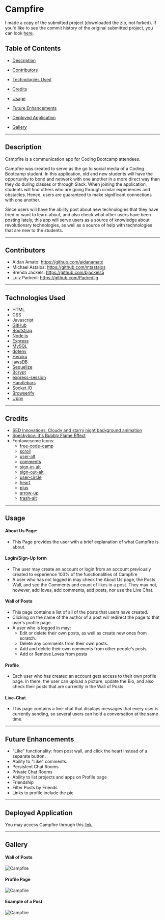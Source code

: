 # Campfire

I made a copy of the submitted project (downloaded the zip, not forked). If you'd like to see the commit history of the original submitted project, you can look [here](https://github.com/Padredilg/campfire).

## Table of Contents

* [Description](#description)

* [Contributors](#contributors)

* [Technologies Used](#techUsed)

* [Credits](#credits)

* [Usage](#usage)

* [Future Enhancements](#futurePlans)

* [Deployed Application](#deployedApp)

* [Gallery](#gallery)

---

<a id="Description"></a>
## Description

Campfire is a communication app for Coding Bootcamp attendees.

Campfire was created to serve as the go to social media of a Coding Bootcamp student. In this application, old and new students will have the opportunity to bond and network with one another in a more direct way than they do during classes or through Slack. When joining the application, students will find others who are going through similar experiences and obstacles. Hence, users are guaranteed to make significant connections with one another. 

Since users will have the ability post about new technologies that they have tried or want to learn about, and also check what other users have been posting lately, this app will serve users as a source of knowledge about revolutionary technologies, as well as a source of help with technologies that are new to the students.

---

<a id="Contributors"></a>
## Contributors
* Aidan Amato: https://github.com/aidanamato
* Michael Astalos: https://github.com/mtastalos
* Brenda Jackels: https://github.com/bjackels5
* Luiz Padredi: https://github.com/Padredilg

--- 

<a id="techUsed"></a>
## Technologies Used
* HTML
* CSS
* Javascript
* [GitHub](https://github.com/)
* [Bootstrap](https://getbootstrap.com/)
* [Node.js](https://nodejs.org/en/)
* [Express](https://expressjs.com/)
* [MySQL](https://www.mysql.com/)
* [dotenv](https://www.npmjs.com/package/dotenv)
* [Heroku](https://id.heroku.com/login)
* [jawsDB](https://www.jawsdb.com/)
* [Sequelize](https://sequelize.org/)
* [Bcrypt](https://www.npmjs.com/package/bcrypt)
* [express-session](https://www.npmjs.com/package/express-session)
* [Handlebars](https://handlebarsjs.com/)
* [Socket.IO](https://socket.io/)
* [Browserify](https://browserify.org/)
* [Uppy](https://uppy.io/)

---

<a id="credits"></a>
## Credits
* [SED Innovations: Cloudy and starry night background animation](https://codepen.io/WebSonick/pen/vjmgu)
* [Speckyboy: It's Bubbly Flame Effect](https://speckyboy.com/flame-effects-code-snippets/)
* Fontawesome Icons:
   - [free-code-camp](https://fontawesome.com/v5.15/icons/free-code-camp?style=brands)
   - [scroll](https://fontawesome.com/v5.15/icons/scroll?style=solid)
   - [user-alt](https://fontawesome.com/v5.15/icons/user-alt?style=solid)
   - [comments](https://fontawesome.com/v5.15/icons/comments?style=solid)
   - [sign-in-alt](https://fontawesome.com/v5.15/icons/sign-in-alt?style=solid)
   - [sign-out-alt](https://fontawesome.com/v5.15/icons/sign-out-alt?style=solid)
   - [user-circle](https://fontawesome.com/v5.15/icons/user-circle?style=solid)
   - [heart](https://fontawesome.com/v5.15/icons/heart?style=solid)
   - [plus](https://fontawesome.com/v5.15/icons/plus?style=solid)
   - [arrow-up](https://fontawesome.com/v5.15/icons/arrow-up?style=solid)
   - [trash-alt](https://fontawesome.com/v5.15/icons/trash-alt?style=solid)

--- 

<a id="Usage"></a>
## Usage

#### About Us Page: 
   - This Page provides the user with a brief explanation of what Campfire is about.
#### Login/Sign-Up form
   - The user may create an account or login from an account previously created to experience 100% of the functionalities of Campfire
   - A user who has not logged in may check the About Us page, the Posts Wall, and see the Comments and count of likes in a post. They may not, however, add loves, add comments, add posts, nor use the Live Chat.
#### Wall of Posts
   - This page contains a list of all of the posts that users have created. 
   - Clicking on the name of the author of a post will redirect the page to that user's profile page.
   - A user who is logged in may:
      - Edit or delete their own posts, as well as create new ones from scratch.
      - Delete any comments from their own posts.
      - Add and delete their own comments from other people's posts
      - Add or Remove Loves from posts
#### Profile
   - Each user who has created an account gets access to their own profile page. In there, the user can upload a picture, update the Bio, and also check their posts that are currently in the Wall of Posts.
#### Live-Chat
   - This page contains a live-chat that displays messages that every user is currently sending, so several users can hold a conversation at the same time.

---

<a id="futurePlans"></a>
## Future Enhancements

* "Like" functionality: from post wall, and click the heart instead of a separate button.
* Ability to "Like" comments.
* Persistent Chat Rooms
* Private Chat Rooms
* Ability to list projects and apps on Profile page
* Friendship
* Filter Posts by Friends
* Links to profile include the pic

---

<a id="deployedApp"></a>
## Deployed Application
You may access Campfire through this [link](https://campfire-social-media.herokuapp.com).

---

<a id="gallery"></a>
## Gallery

#### Wall of Posts
![Campfire](./media/campfire-post-wall.png)

#### Profile Page
![Campfire](./media/campfire-profile-page.png)

#### Example of a Post
![Campfire](./media/campfire-post-comments.png)




